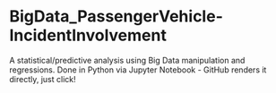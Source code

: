 # BigData_PassengerVehicle-IncidentInvolvement
A statistical/predictive analysis using Big Data manipulation and regressions. Done in Python via Jupyter Notebook - GitHub renders it directly, just click!
